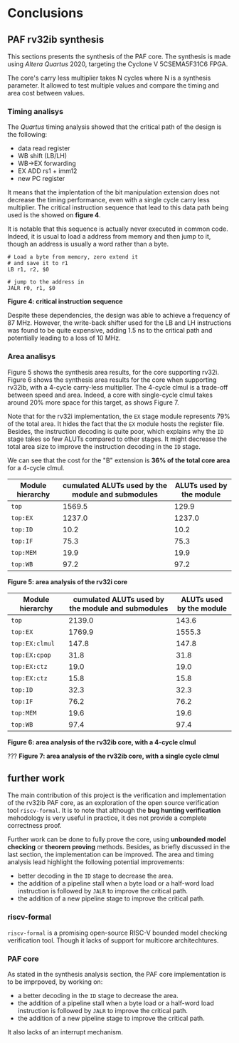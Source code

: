 # Conclusions

## PAF rv32ib synthesis 

This sections presents the synthesis of the PAF core.
The synthesis is made using _Altera Quartus_ 2020, targeting the Cyclone V 5CSEMA5F31C6 FPGA.

The core's carry less multiplier takes N cycles where N is a synthesis parameter. It allowed to test multiple values and compare the timing and area cost between values.


### Timing analisys


The _Quartus_ timing analysis showed that the critical path of the design is the following:  

- data read register
- WB shift (LB/LH)
- WB->EX forwarding
- EX ADD rs1 + imm12
- new PC register


It means that the implentation of the bit manipulation extension does not decrease the timing performance, even with a single cycle carry less multiplier. The critical instruction sequence that lead to this data path being used is the showed on __figure 4__.

It is notable that this sequence is actually never executed in common code. Indeed, it is usual to load a address from memory and then jump to it, though an address is usually a word rather than a byte. 


```
# Load a byte from memory, zero extend it
# and save it to r1
LB r1, r2, $0

# jump to the address in
JALR r0, r1, $0
```
__Figure 4: critical instruction sequence__



Despite these dependencies, the design was able to achieve a frequency of 87 MHz. However, the write-back shifter used for the LB and LH instructions was found to be quite expensive, adding 1.5 ns to the critical path and potentially leading to a loss of 10 MHz.


### Area analisys


Figure 5 shows the synthesis area results, for the core supporting rv32i. Figure 6 shows the synthesis area results for the core when supporting rv32ib, with a 4-cycle carry-less multiplier. The 4-cycle clmul is a trade-off between speed and area. Indeed, a core with single-cycle clmul takes around 20% more space for this target, as shows Figure 7.

Note that for the rv32i implementation, the `EX` stage module represents 79% of the total area.
It hides the fact that the `EX` module hosts the register file. Besides, the instruction decoding is quite poor, which explains why the `ID` stage takes so few ALUTs compared to other stages. It might decrease the total area size to improve the instruction decoding in the `ID` stage.

We can see that the cost for the "B" extension is __36% of the total core area__ for a 4-cycle clmul.




Module hierarchy | cumulated ALUTs used by the module and submodules | ALUTs used by the module |
---| --- | --- |
`top`            | 1569.5  | 129.9  |
`top:EX`         | 1237.0  | 1237.0 |
`top:ID`         | 10.2    | 10.2   |
`top:IF`         | 75.3    | 75.3   |
`top:MEM`        | 19.9    | 19.9   |
`top:WB`         | 97.2    | 97.2   |
__Figure 5: area analysis of the rv32i core__



Module hierarchy | cumulated ALUTs used by the module and submodules | ALUTs used by the module |
---| --- | --- |
`top`            | 2139.0  | 143.6  |
`top:EX`         | 1769.9  | 1555.3 |
`top:EX:clmul`   | 147.8   | 147.8  |
`top:EX:cpop`    | 31.8    | 31.8   |
`top:EX:ctz`     | 19.0    | 19.0   |
`top:EX:ctz`     | 15.8    | 15.8   |
`top:ID`         | 32.3    | 32.3   |
`top:IF`         | 76.2    | 76.2   |
`top:MEM`        | 19.6    | 19.6   |
`top:WB`         | 97.4    | 97.4   |
__Figure 6: area analysis of the rv32ib core, with a 4-cycle clmul__



???
__Figure 7: area analysis of the rv32ib core, with a single cycle clmul__




## further work

The main contribution of this project is the verification and implementation of the rv32ib PAF core, as an exploration of the open source verification tool `riscv-formal`. It is to note that although the __bug hunting verification__ mehodology is very useful in practice, it des not provide a complete correctness proof. 

Further work can be done to fully prove the core, using __unbounded model checking__ or __theorem proving__ methods. Besides, as briefly discussed in the last section, the implementation can be improved. The area and timing analysis lead highlight the following potential improvements:

- better decoding in the `ID` stage to decrease the area.
- the addition of a pipeline stall when a byte load or a half-word load instruction is followed by `JALR` to improve the critical path.
- the addition of a new pipeline stage to improve the critical path.





### riscv-formal

`riscv-formal` is a promising open-source RISC-V bounded model checking verification tool. Though it lacks of support for multicore architechtures. 

### PAF core

As stated in the synthesis analysis section, the PAF core implementation is to be imprpoved, by working on:

- a better decoding in the `ID` stage to decrease the area.
- the addition of a pipeline stall when a byte load or a half-word load instruction is followed by `JALR` to improve the critical path.
- the addition of a new pipeline stage to improve the critical path.

It also lacks of an interrupt mechanism.
